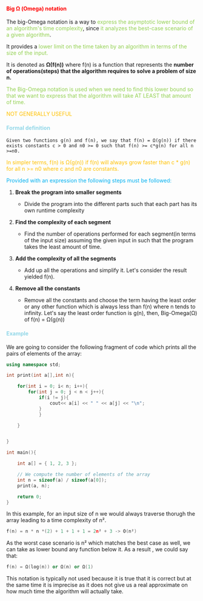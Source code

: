 #### <span style="color:rgb(255, 0, 0)">Big Ω (Omega) notation</span>

The big-Omega notation is a way to <span style="color:rgb(146, 208, 80)">express the asymptotic lower bound of an algorithm's time complexity</span>, since<span style="color:rgb(146, 208, 80)"> it analyzes the best-case scenario of a given algorithm</span>.

It provides a <span style="color:rgb(146, 208, 80)">lower limit on the time taken by an algorithm in terms of the size of the input.</span> 

It is denoted as **Ω(f(n))** where f(n) is a function that represents the **number of operations(steps) that the algorithm requires to solve a problem of size n.**

<span style="color:rgb(146, 208, 80)">The Big-Omega notation is used when we need to find this lower bound so that we want to express that the algorithm will take AT LEAST that amount of time.</span>

<span style="color:rgb(255, 192, 0)">NOT GENERALLY USEFUL</span>

#### <span style="color:rgb(145, 215, 232)">Formal definition</span>


```Given two functions g(n) and f(n), we say that f(n) = Ω(g(n)) if there exists constants c > 0 and n0 >= 0 such that f(n) >= c*g(n) for all n >=n0.```

<span style="color:rgb(255, 192, 0)">In simpler terms, f(n) is Ω(g(n)) if f(n) will always grow faster than c * g(n) for all n >= n0 where c and n0 are constants.</span>

<span style="color:rgb(0, 176, 240)">Provided with an expression the following steps must be followed:</span>

1. **Break the program into smaller segments**
	* Divide the program into the different parts such that each part has its own runtime complexity
	
2. **Find the complexity of each segment**
	* Find the number of operations performed for each segment(in terms of the input size) assuming the given input in such that the program takes the least amount of time.
	
3. **Add the complexity of all the segments**
	* Add up all the operations and simplify it. Let's consider the result yielded f(n).
	
4. **Remove all the constants**
	* Remove all the constants and choose the term having the least order or any other function which is always less than f(n) where n tends to infinity. Let's say the least order function is g(n), then, Big-Omega(Ω) of f(n) = Ω(g(n))

#### <span style="color:rgb(145, 215, 232)">Example</span>

We are going to consider the following fragment of code which prints all the pairs of elements of the array:

```cpp
using namespace std;

int print(int a[],int n){

	for(int i = 0; i< n; i++){
		for(int j = 0; j < n < j++){
			if(i != j){
				cout<< a[i] << " " << a[j] << "\n";
			}
			}

	}


}

int main(){

	int a[] = { 1, 2, 3 };

	// We compute the number of elements of the array
    int n = sizeof(a) / sizeof(a[0]);
	print(a, n);

	return 0;
}

```

In this example, for an input size of n we would always traverse thorugh the array leading to a time complexity of n².

```cpp
f(n) = n * n *(2) + 1 + 1 + 1 = 2n² + 3 -> O(n²)
```

As the worst case scenario is n² which matches the best case as well, we can take as lower bound  any function below it. As a result , we could say that:

```cpp 
f(n) = Ω(log(n)) or Ω(n) or Ω(1)
```


This notation is typically not used because it is true that it is correct but at the same time it is imprecise as it does not give us a real approximate on how much time the algorithm will actually take.


